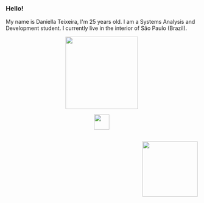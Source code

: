 ### Hello!
My name is Daniella Teixeira, I'm 25 years old. I am a Systems Analysis and Development student. I currently live in the interior of São Paulo (Brazil).


<div> 
  <p align="center">
    <a href="https://github.com/daniellasiqueira">
  <img height="190em" src="https://github-readme-stats.vercel.app/api?username=daniellasiqueira&show_icons=true&theme=omni&include_all_commits=true&count_private=true"/>
</div>

<p align="center">
  <a href="https://skillicons.dev">
    <img height="40em" src="https://skillicons.dev/icons?i=git,py,html,ps,vscode,css,java,js,visualstudio," />
  </a>
</p>
 
  <div style="display: inline_block"><br>
    <img align="right" 
     < img height="145em" src="https://cdn.discordapp.com/attachments/707069740295782410/1062474289900687441/Design_sem_nome.gif">
  </div>
  
  ##
